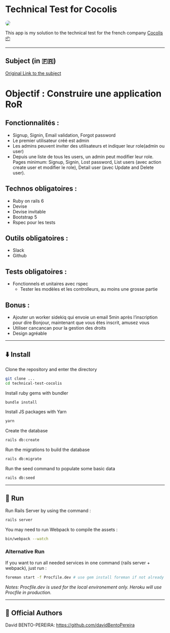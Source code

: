 # Technical Test for Cocolis

<img src="https://www.cocolis.fr/_next/static/images/og_default_29_06_21-2a7f4ed592c79cea2472a249f2780938.png" style="border-radius: 15px ">

This app is my solution to the technical test for the french company [Cocolis 📦](https://www.cocolis.fr/)

---

## Subject (in 🇫🇷)

[Original Link to the subject](https://cocolis.notion.site/Backend-Rails-b601257f4dc34a31b2245b17efa5b718)
# Objectif : Construire une application RoR

## Fonctionnalités :

- Signup, Signin, Email validation, Forgot password
- Le premier utilisateur créé est admin
- Les admins peuvent inviter des utilisateurs et indiquer leur role(admin ou user)
- Depuis une liste de tous les users, un admin peut modifier leur role. Pages minimum: Signup, Signin, Lost password, List users (avec action create user et modifier le role), Detail user (avec Update and Delete user).

## Technos obligatoires :

- Ruby on rails 6
- Devise
- Devise invitable
- Bootstrap 5
- Rspec pour les tests

## Outils obligatoires :

- Slack
- Github

## Tests obligatoires :

- Fonctionnels et unitaires avec rspec
    - Tester les modèles et les controlleurs, au moins une grosse partie

## Bonus :

- Ajouter un worker sidekiq qui envoie un email 5min après l’inscription pour dire Bonjour, maintenant que vous êtes inscrit, amusez vous
- Utiliser cancancan pour la gestion des droits
- Design agréable

---


## ⬇️ Install

Clone the repository and enter the directory

```bash
git clone ...
cd technical-test-cocolis
```

Install ruby gems with bundler

```bash
bundle install
```

Install JS packages with Yarn

```bash
yarn
```

Create the database

```bash
rails db:create
```

Run the migrations to build the database

```bash
rails db:migrate
```

Run the seed command to populate some basic data

```bash
rails db:seed
```


---
## 🏃‍ Run

Run Rails Server by using the command :

```bash
rails server
```

You may need to run Webpack to compile the assets :

````bash
bin/webpack --watch
````

### Alternative Run

If you want to run all needed services in one command (rails server + webpack), just run :

````bash
foreman start -f Procfile.dev # use gem install foreman if not already installed in your computer
````

_Notes: Procfile.dev is used for the local environement only. Heroku will use Procfile in production._

--- 

## 🦄 Official Authors

David BENTO-PEREIRA: https://github.com/davidBentoPereira
